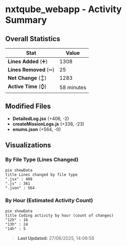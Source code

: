 # nxtqube_webapp - Activity Summary 

## Overall Statistics

| Stat                   | Value                                                             |
| ---------------------- | ----------------------------------------------------------------- |
| **Lines Added** (➕)   | 1308                                          |
| **Lines Removed** (➖) | 25                                        |
| **Net Change** (↕)    | 1283                |
| **Active Time** (⌚)   | 58 minutes |


## Modified Files
- **DetailedLog.jsx** (+406, -2)
- **createMissionLogs.js** (+338, -23)
- **enums.json** (+564, -0)

## Visualizations

### By File Type (Lines Changed)

```mermaid
pie showData
title Lines changed by file type
".jsx" : 408
".js" : 361
".json" : 564
```

### By Hour (Estimated Activity Count)

```mermaid
pie showData
title Coding activity by hour (count of changes)
"12h" : 16
"13h" : 24
"14h" : 5
```


> **Last Updated:** 27/06/2025, 14:06:58